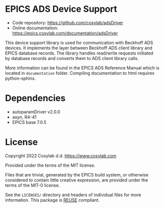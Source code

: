 <!--
SPDX-FileCopyrightText: 2022 Cosylab d.d.

SPDX-License-Identifier: MIT
-->

# EPICS ADS Device Support

* Code repository: https://github.com/cosylab/adsDriver
* Online documentation: https://epics.cosylab.com/documentation/adsDriver

This device support library is used for communication with Beckhoff ADS devices.
It implements the layer between Beckhoff ADS client library and EPICS database
records. The library handles read/write requests initiated by database records
and converts them to ADS client library calls.

More information can be found in the EPICS ADS Reference Manual which is located
in `documentation` folder. Compiling documentation to html requires python-sphinx.

# Dependencies

- autoparamDriver v2.0.0
- asyn, R4-41
- EPICS base 7.0.5

# License

Copyright 2022 Cosylab d.d. https://www.cosylab.com

Provided under the terms of the MIT license.

Files that are trivial, generated by the EPICS build system, or otherwise
considered to contain little creative expression, are provided under the terms
of the MIT-0 license.

See the `LICENSES/` directory and headers of individual files for more
information. This package is [REUSE](https://reuse.software/) compliant.
